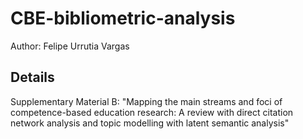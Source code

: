 # CBE-bibliometric-analysis

Author: Felipe Urrutia Vargas

## Details
Supplementary Material B: "Mapping the main streams and foci of competence-based education research: A review with direct citation network analysis and topic modelling with latent semantic analysis"
